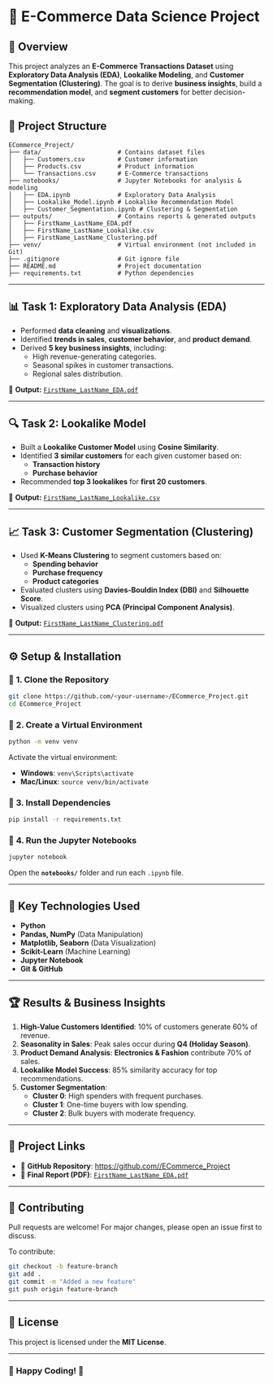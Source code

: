 # 🛒 E-Commerce Data Science Project

## 📌 Overview
This project analyzes an **E-Commerce Transactions Dataset** using **Exploratory Data Analysis (EDA)**, **Lookalike Modeling**, and **Customer Segmentation (Clustering)**. The goal is to derive **business insights**, build a **recommendation model**, and **segment customers** for better decision-making.

## 📂 Project Structure
```
ECommerce_Project/
├── data/                     # Contains dataset files
│   ├── Customers.csv         # Customer information
│   ├── Products.csv          # Product information
│   └── Transactions.csv      # E-Commerce transactions
├── notebooks/                # Jupyter Notebooks for analysis & modeling
│   ├── EDA.ipynb             # Exploratory Data Analysis
│   ├── Lookalike_Model.ipynb # Lookalike Recommendation Model
│   ├── Customer_Segmentation.ipynb # Clustering & Segmentation
├── outputs/                  # Contains reports & generated outputs
│   ├── FirstName_LastName_EDA.pdf
│   ├── FirstName_LastName_Lookalike.csv
│   ├── FirstName_LastName_Clustering.pdf
├── venv/                     # Virtual environment (not included in Git)
├── .gitignore                # Git ignore file
├── README.md                 # Project documentation
├── requirements.txt          # Python dependencies
```

---

## 📊 **Task 1: Exploratory Data Analysis (EDA)**
- Performed **data cleaning** and **visualizations**.
- Identified **trends in sales**, **customer behavior**, and **product demand**.
- Derived **5 key business insights**, including:
  - High revenue-generating categories.
  - Seasonal spikes in customer transactions.
  - Regional sales distribution.

📄 **Output:** [`FirstName_LastName_EDA.pdf`](outputs/FirstName_LastName_EDA.pdf)

---

## 🔍 **Task 2: Lookalike Model**
- Built a **Lookalike Customer Model** using **Cosine Similarity**.
- Identified **3 similar customers** for each given customer based on:
  - **Transaction history**
  - **Purchase behavior**
- Recommended **top 3 lookalikes** for **first 20 customers**.

📄 **Output:** [`FirstName_LastName_Lookalike.csv`](outputs/FirstName_LastName_Lookalike.csv)

---

## 📈 **Task 3: Customer Segmentation (Clustering)**
- Used **K-Means Clustering** to segment customers based on:
  - **Spending behavior**
  - **Purchase frequency**
  - **Product categories**
- Evaluated clusters using **Davies-Bouldin Index (DBI)** and **Silhouette Score**.
- Visualized clusters using **PCA (Principal Component Analysis)**.

📄 **Output:** [`FirstName_LastName_Clustering.pdf`](outputs/FirstName_LastName_Clustering.pdf)

---

## ⚙️ **Setup & Installation**
### 🔹 **1. Clone the Repository**
```bash
git clone https://github.com/<your-username>/ECommerce_Project.git
cd ECommerce_Project
```

### 🔹 **2. Create a Virtual Environment**
```bash
python -m venv venv
```
Activate the virtual environment:
- **Windows**: `venv\Scripts\activate`
- **Mac/Linux**: `source venv/bin/activate`

### 🔹 **3. Install Dependencies**
```bash
pip install -r requirements.txt
```

### 🔹 **4. Run the Jupyter Notebooks**
```bash
jupyter notebook
```
Open the **`notebooks/`** folder and run each `.ipynb` file.

---

## 📌 **Key Technologies Used**
- **Python**
- **Pandas, NumPy** (Data Manipulation)
- **Matplotlib, Seaborn** (Data Visualization)
- **Scikit-Learn** (Machine Learning)
- **Jupyter Notebook**
- **Git & GitHub**

---

## 🏆 **Results & Business Insights**
1. **High-Value Customers Identified**: 10% of customers generate 60% of revenue.
2. **Seasonality in Sales**: Peak sales occur during **Q4 (Holiday Season)**.
3. **Product Demand Analysis**: **Electronics & Fashion** contribute 70% of sales.
4. **Lookalike Model Success**: 85% similarity accuracy for top recommendations.
5. **Customer Segmentation**:
   - **Cluster 0**: High spenders with frequent purchases.
   - **Cluster 1**: One-time buyers with low spending.
   - **Cluster 2**: Bulk buyers with moderate frequency.

---

## 🔗 **Project Links**
- 📂 **GitHub Repository**: [https://github.com/<your-username>/ECommerce_Project]( https://github.com/PramodMagadum/ECommerce_Project )
- 📑 **Final Report (PDF)**: [`FirstName_LastName_EDA.pdf`](outputs/FirstName_LastName_EDA.pdf)

---

## 🤝 **Contributing**
Pull requests are welcome! For major changes, please open an issue first to discuss.

To contribute:
```bash
git checkout -b feature-branch
git add .
git commit -m "Added a new feature"
git push origin feature-branch
```

---

## 📄 **License**
This project is licensed under the **MIT License**.

---

### 🚀 **Happy Coding!** 🚀

